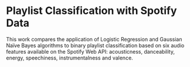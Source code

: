 # Playlist Classification with Spotify Data
This work compares the application of Logistic Regression and Gaussian Naïve Bayes algorithms to binary playlist classification based on six audio features available on the Spotify Web API: acousticness, danceability, energy, speechiness, instrumentalness and valence.
